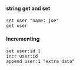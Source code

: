 #### string get and set
```
set user "name: joe"
get user
```

#### Incrementing
```
set user:id 1
incr user:id
append user:1 "extra data"
```